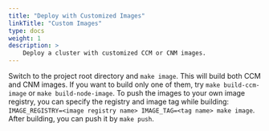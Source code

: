 ```yaml
---
title: "Deploy with Customized Images"
linkTitle: "Custom Images"
type: docs
weight: 1
description: >
    Deploy a cluster with customized CCM or CNM images.
---
```


Switch to the project root directory and `make image`. This will build both CCM and CNM images. If you want to build only one of them, try `make build-ccm-image` or `make build-node-image`. To push the images to your own image registry, you can specify the registry and image tag while building: `IMAGE_REGISTRY=<image registry name> IMAGE_TAG=<tag name> make image`. After building, you can push it by `make push`.
